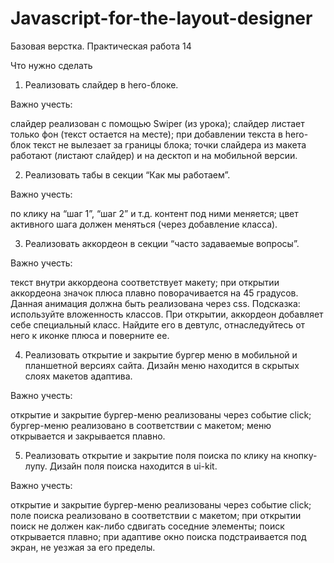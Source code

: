 # Javascript-for-the-layout-designer
Базовая верстка. Практическая работа 14


Что нужно сделать
1. Реализовать слайдер в hero-блоке.

Важно учесть: 

слайдер реализован с помощью Swiper (из урока);
слайдер листает только фон (текст остается на месте);
при добавлении текста в hero-блок текст не вылезает за границы блока;
точки слайдера из макета работают (листают слайдер) и на десктоп и на мобильной версии.


2. Реализовать табы в секции “Как мы работаем”.

Важно учесть: 

по клику на “шаг 1”, “шаг 2” и т.д. контент под ними меняется;
цвет активного шага должен меняться (через добавление класса).


3. Реализовать аккордеон в секции “часто задаваемые вопросы”.

Важно учесть:

текст внутри аккордеона соответствует макету;
при открытии аккордеона значок плюса плавно поворачивается на 45 градусов. Данная анимация должна быть реализована через css.
Подсказка: используйте вложенность классов. При открытии, аккордеон добавляет себе специальный класс. Найдите его в девтулс, отнаследуйтесь от него к иконке плюса и поверните ее.



4. Реализовать открытие и закрытие бургер меню в мобильной и планшетной версиях сайта. Дизайн меню находится в скрытых слоях макетов адаптива.

Важно учесть: 

открытие и закрытие бургер-меню реализованы через событие click;
бургер-меню реализовано в соответствии с макетом;
меню открывается и закрывается плавно.


5. Реализовать открытие и закрытие поля поиска по клику на кнопку-лупу. Дизайн поля поиска находится в ui-kit.

Важно учесть: 

открытие и закрытие бургер-меню реализованы через событие click;
поле поиска реализовано в соответствии с макетом;
при открытии поиск не должен как-либо сдвигать соседние элементы; 
поиск открывается плавно; 
при адаптиве окно поиска подстраивается под экран, не уезжая за его пределы.
